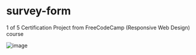 # survey-form

1 of 5 Certification Project from FreeCodeCamp (Responsive Web Design) course

![image](https://user-images.githubusercontent.com/103689125/230995609-af93d505-7de6-4b7b-acea-94b4ecb5b8d0.png)
